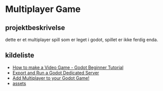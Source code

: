 # Multiplayer Game
## projektbeskrivelse
dette er et multiplayer spill som er leget i godot, spillet er ikke ferdig enda.
## kildeliste
- [How to make a Video Game - Godot Beginner Tutorial](https://www.youtube.com/watch?v=LOhfqjmasi0)
- [Export and Run a Godot Dedicated Server](https://www.youtube.com/watch?v=jgJuX04cq7k)
- [Add Multiplayer to your Godot Game!](https://www.youtube.com/watch?v=V4a_J38XdHk)
- [assets](https://brackeysgames.itch.io/brackeys-platformer-bundle)
